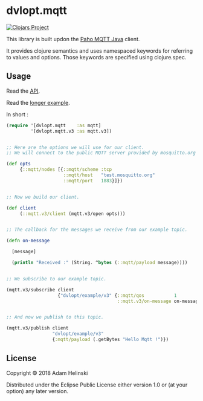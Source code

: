 # dvlopt.mqtt

[![Clojars
Project](https://img.shields.io/clojars/v/dvlopt/mqtt.svg)](https://clojars.org/dvlopt/mqtt)

This library is built updon the [Paho MQTT
Java](https://github.com/eclipse/paho.mqtt.java) client.

It provides clojure semantics and uses namespaced keywords for referring to
values and options. Those keywords are specified using clojure.spec.

## Usage

Read the [API](https://dvlopt.github.io/doc/clojure/dvlopt/mqtt/index.html).

Read the [longer
example](https://github.com/dvlopt/mqtt/blob/master/examples/dvlopt/mqtt/examples/v3/basic.clj).

In short :

```clj
(require '[dvlopt.mqtt    :as mqtt]
         '[dvlopt.mqtt.v3 :as mqtt.v3])


;; Here are the options we will use for our client.
;; We will connect to the public MQTT server provided by mosquitto.org

(def opts
     {::mqtt/nodes [{::mqtt/scheme :tcp
                     ::mqtt/host   "test.mosquitto.org"
                     ::mqtt/port   1883}]})


;; Now we build our client.

(def client
     (::mqtt.v3/client (mqtt.v3/open opts)))


;; The callback for the messages we receive from our example topic.

(defn on-message

  [message]

  (println "Received :" (String. ^bytes (::mqtt/payload message))))


;; We subscribe to our example topic.

(mqtt.v3/subscribe client
                   {"dvlopt/example/v3" {::mqtt/qos           1
                                         ::mqtt.v3/on-message on-message}})


;; And now we publish to this topic.

(mqtt.v3/publish client
                 "dvlopt/example/v3"
                 {:mqtt/payload (.getBytes "Hello Mqtt !")})
```

## License

Copyright © 2018 Adam Helinski

Distributed under the Eclipse Public License either version 1.0 or (at
your option) any later version.

